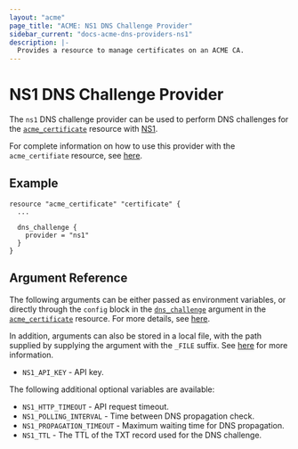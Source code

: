 ```yaml
---
layout: "acme"
page_title: "ACME: NS1 DNS Challenge Provider"
sidebar_current: "docs-acme-dns-providers-ns1"
description: |-
  Provides a resource to manage certificates on an ACME CA.
---
```


# NS1 DNS Challenge Provider

The `ns1` DNS challenge provider can be used to perform DNS challenges for
the [`acme_certificate`][resource-acme-certificate] resource with
[NS1][provider-service-page].

[resource-acme-certificate]: /docs/providers/acme/r/certificate.html
[provider-service-page]: https://ns1.com

For complete information on how to use this provider with the `acme_certifiate`
resource, see [here][resource-acme-certificate-dns-challenges].

[resource-acme-certificate-dns-challenges]: /docs/providers/acme/r/certificate.html#using-dns-challenges

## Example

```hcl
resource "acme_certificate" "certificate" {
  ...

  dns_challenge {
    provider = "ns1"
  }
}
```

## Argument Reference

The following arguments can be either passed as environment variables, or
directly through the `config` block in the
[`dns_challenge`][resource-acme-certificate-dns-challenge-arg] argument in the
[`acme_certificate`][resource-acme-certificate] resource. For more details, see
[here][resource-acme-certificate-dns-challenges].

[resource-acme-certificate-dns-challenge-arg]: /docs/providers/acme/r/certificate.html#dns_challenge

In addition, arguments can also be stored in a local file, with the path
supplied by supplying the argument with the `_FILE` suffix. See
[here][acme-certificate-file-arg-example] for more information.

[acme-certificate-file-arg-example]: /docs/providers/acme/r/certificate.html#using-variable-files-for-provider-arguments

* `NS1_API_KEY` - API key.

The following additional optional variables are available:

* `NS1_HTTP_TIMEOUT` - API request timeout.
* `NS1_POLLING_INTERVAL` - Time between DNS propagation check.
* `NS1_PROPAGATION_TIMEOUT` - Maximum waiting time for DNS propagation.
* `NS1_TTL` - The TTL of the TXT record used for the DNS challenge.


